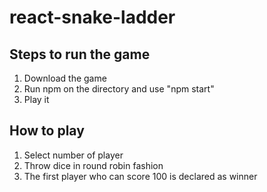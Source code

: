 # react-snake-ladder
Steps to run the game
-----------------------
1. Download the game
2. Run npm on the directory and use "npm start"
3. Play it



How to play
---------------
1. Select number of player
2. Throw dice in round robin fashion
3. The first player who can score 100 is declared as winner
